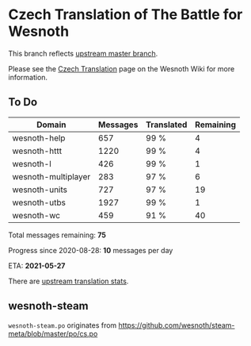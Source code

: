 # Czech Translation of The Battle for Wesnoth

This branch reflects [upstream master branch](https://github.com/wesnoth/wesnoth/tree/master).

Please see the [Czech Translation](https://wiki.wesnoth.org/CzechTranslation) page on the Wesnoth Wiki for more information.

## To Do

Domain | Messages | Translated | Remaining
------ | -------- | ---------- | ---------
wesnoth-help | 657 | 99 % | 4
wesnoth-httt | 1220 | 99 % | 4
wesnoth-l | 426 | 99 % | 1
wesnoth-multiplayer | 283 | 97 % | 6
wesnoth-units | 727 | 97 % | 19
wesnoth-utbs | 1927 | 99 % | 1
wesnoth-wc | 459 | 91 % | 40

Total messages remaining: **75**

Progress since 2020-08-28: **10** messages per day

ETA: **2021-05-27**

There are [upstream translation stats](https://www.wesnoth.org/gettext/?view=langs&version=master&lang=cs).

## wesnoth-steam
`wesnoth-steam.po` originates from https://github.com/wesnoth/steam-meta/blob/master/po/cs.po
